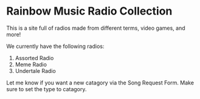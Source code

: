 # Rainbow Music Radio Collection

This is a site full of radios made from different terms, video games, and more!

We currently have the following radios:

1) Assorted Radio
2) Meme Radio
3) Undertale Radio

Let me know if you want a new catagory via the Song Request Form. Make sure to set the type to catagory.


